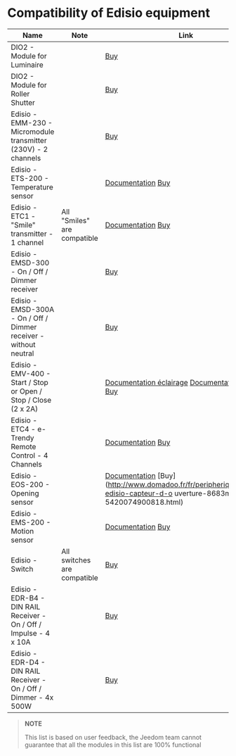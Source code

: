 # Compatibility of Edisio equipment

| Name                     | Note                | Link                     |
|-------------------------|-------------------------|--------------------------|
| DIO2 - Module for Luminaire     |                         | [Buy](http://www.domadoo.fr/fr/peripheriques/3161-dio2-module-sans-fil-pour-luminaire-5411478001423.html)            |
| DIO2 - Module for Roller Shutter     |                         | [Buy](http://www.domadoo.fr/fr/home/3165-dio2-module-sans-fil-pour-volet-roulant-5411478001416.html)                 |
| Edisio - EMM-230 - Micromodule transmitter (230V) - 2 channels     |                         | [Buy](http://www.domadoo.fr/fr/peripheriques/2777-edisio-emetteur-8683-mhz-micromodule-230v-2-canaux-5420074900702.html)                     |
| Edisio - ETS-200 - Temperature sensor     |                         | [Documentation](https://doc.jeedom.com/en_US/edisio/edisio.ETS-200_-_Capteur_de_température.html) [Buy](http://www.domadoo.fr/fr/peripheriques/2788-edisio-capteur-de-temperature-8683mhz-5420074900825.html)          |
| Edisio - ETC1 - "Smile" transmitter - 1 channel        | All "Smiles" are compatible   | [Documentation](https://doc.jeedom.com/en_US/edisio/edisio.ETC1_-_Télécommande_Smile.html) [Buy](http://www.domadoo.fr/fr/peripheriques/2782-edisio-emetteur-8683-mhz-smile-bleu-1-canal-5420074900757.html)    |
| Edisio - EMSD-300 - On / Off / Dimmer receiver    |                         | [Buy](http://www.domadoo.fr/fr/peripheriques/2779-edisio-recepteur-8683-mhz-marchearretdimmer-5420074900726.html)    |
| Edisio - EMSD-300A - On / Off / Dimmer receiver - without neutral |                         | [Buy](http://www.domadoo.fr/fr/peripheriques/2780-edisio-recepteur-8683-mhz-marchearretdimmer-sans-phase-neutre-5420074900733.html)          |
| Edisio - EMV-400 - Start / Stop or Open / Stop / Close (2 x 2A)   |                         | [Documentation éclairage](https://doc.jeedom.com/en_US/edisio/edisio.EMV-400_-_Eclairage.html) [Documentation volet](https://doc.jeedom.com/en_US/edisio/edisio.EMV-400_-_Volet.html) [Buy](http://www.domadoo.fr/fr/peripheriques/2781-edisio-recepteur-8683-mhz-2x-marchearret-ou-ouvrirstopfermer-2-x-2a-5420074900740.html)    |
| Edisio - ETC4 - e-Trendy Remote Control - 4 Channels        |                         | [Documentation](https://www.jeedom.fr/doc/documentation/edisio-modules/en_US/doc-edisio-modules-edisio.ETC4_-_Télécommande.html) [Buy](http://www.domadoo.fr/fr/peripheriques/2785-edisio-telecommande-e-trendy-8683-mhz-4-canaux-5420074900788.html) |
| Edisio - EOS-200 - Opening sensor     |                         | [Documentation](https://www.jeedom.fr/doc/documentation/edisio-modules/en_US/doc-edisio-modules-edisio.EOS-200_-_Capteur_d'ouverture.html) [Buy](http://www.domadoo.fr/fr/peripheriques/2787-edisio-capteur-d-o uverture-8683mhz-5420074900818.html)             |
| Edisio - EMS-200 - Motion sensor     |                         | [Documentation](https://www.jeedom.fr/doc/documentation/edisio-modules/en_US/doc-edisio-modules-edisio.EMS-200_-_Capteur_de_mouvement.html) [Buy](http://www.domadoo.fr/fr/peripheriques/2789-edisio-capteur-de-mouvement-8683mhz-5420074900832.html)            |
| Edisio - Switch   | All switches are compatible | [Buy](http://www.domadoo.fr/fr/recherche?controller=search&orderby=position&orderway=desc&search_query=EDISIO+Interrupteur&submit_search=)   |
| Edisio - EDR-B4 - DIN RAIL Receiver - On / Off / Impulse - 4 x 10A       |                         | [Buy](http://www.domadoo.fr/fr/peripheriques/2773-edisio-recepteur-din-rail-8683-mhz-marchearretimpulsionnel-4-x-10a-5420074900030.html)     |
| Edisio - EDR-D4 - DIN RAIL Receiver - On / Off / Dimmer - 4x 500W       |                         | [Buy](http://www.domadoo.fr/fr/peripheriques/2774-edisio-recepteur-din-rail-8683-mhz-marchearretdimmer-4-x-500w--5420074900047.html)         |



> **NOTE**
>
> This list is based on user feedback, the Jeedom team cannot guarantee that all the modules in this list are 100% functional
